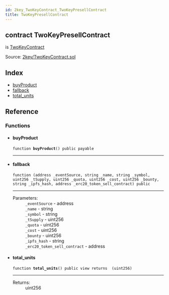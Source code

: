 ```yaml
---
id: 2key_TwoKeyContract_TwoKeyPresellContract
title: TwoKeyPresellContract
---
```


<div class="contract-doc"><div class="contract"><h2 class="contract-header"><span class="contract-kind">contract</span> TwoKeyPresellContract</h2><p class="base-contracts"><span>is</span> <a href="2key_TwoKeyContract.html">TwoKeyContract</a></p><div class="source">Source: <a href="git+https://github.com/2keynet/web3-alpha/blob/v0.0.3/contracts/2key/TwoKeyContract.sol" target="_blank">2key/TwoKeyContract.sol</a></div></div><div class="index"><h2>Index</h2><ul><li><a href="2key_TwoKeyContract_TwoKeyPresellContract.html#buyProduct">buyProduct</a></li><li><a href="2key_TwoKeyContract_TwoKeyPresellContract.html#">fallback</a></li><li><a href="2key_TwoKeyContract_TwoKeyPresellContract.html#total_units">total_units</a></li></ul></div><div class="reference"><h2>Reference</h2><div class="functions"><h3>Functions</h3><ul><li><div class="item function"><span id="buyProduct" class="anchor-marker"></span><h4 class="name">buyProduct</h4><div class="body"><code class="signature">function <strong>buyProduct</strong><span>() </span><span>public </span><span>payable </span></code><hr/></div></div></li><li><div class="item function"><span id="fallback" class="anchor-marker"></span><h4 class="name">fallback</h4><div class="body"><code class="signature">function <strong></strong><span>(address _eventSource, string _name, string _symbol, uint256 _tSupply, uint256 _quota, uint256 _cost, uint256 _bounty, string _ipfs_hash, address _erc20_token_sell_contract) </span><span>public </span></code><hr/><dl><dt><span class="label-parameters">Parameters:</span></dt><dd><div><code>_eventSource</code> - address</div><div><code>_name</code> - string</div><div><code>_symbol</code> - string</div><div><code>_tSupply</code> - uint256</div><div><code>_quota</code> - uint256</div><div><code>_cost</code> - uint256</div><div><code>_bounty</code> - uint256</div><div><code>_ipfs_hash</code> - string</div><div><code>_erc20_token_sell_contract</code> - address</div></dd></dl></div></div></li><li><div class="item function"><span id="total_units" class="anchor-marker"></span><h4 class="name">total_units</h4><div class="body"><code class="signature">function <strong>total_units</strong><span>() </span><span>public </span><span>view </span><span>returns  (uint256) </span></code><hr/><dl><dt><span class="label-return">Returns:</span></dt><dd>uint256</dd></dl></div></div></li></ul></div></div></div>
